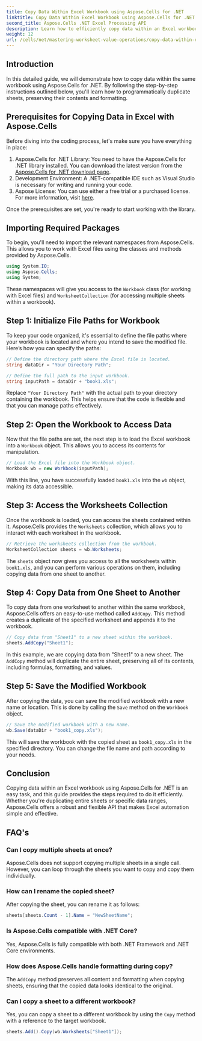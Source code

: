 ```yaml
---
title: Copy Data Within Excel Workbook using Aspose.Cells for .NET
linktitle: Copy Data Within Excel Workbook using Aspose.Cells for .NET
second_title: Aspose.Cells .NET Excel Processing API
description: Learn how to efficiently copy data within an Excel workbook using Aspose.Cells for .NET. Follow this step-by-step guide to easily duplicate sheets, transfer data, and manage Excel files with ease.
weight: 12
url: /cells/net/mastering-worksheet-value-operations/copy-data-within-excel-workbook/
---
```

## Introduction

In this detailed guide, we will demonstrate how to copy data within the same workbook using Aspose.Cells for .NET. By following the step-by-step instructions outlined below, you'll learn how to programmatically duplicate sheets, preserving their contents and formatting.

## Prerequisites for Copying Data in Excel with Aspose.Cells

Before diving into the coding process, let's make sure you have everything in place:

1. Aspose.Cells for .NET Library: You need to have the Aspose.Cells for .NET library installed. You can download the latest version from the [Aspose.Cells for .NET download page](https://releases.aspose.com/cells/net/).
2. Development Environment: A .NET-compatible IDE such as Visual Studio is necessary for writing and running your code.
3. Aspose License: You can use either a free trial or a purchased license. For more information, visit [here](https://purchase.aspose.com/temporary-license/).

Once the prerequisites are set, you're ready to start working with the library.

## Importing Required Packages

To begin, you'll need to import the relevant namespaces from Aspose.Cells. This allows you to work with Excel files using the classes and methods provided by Aspose.Cells.

```csharp
using System.IO;
using Aspose.Cells;
using System;
```

These namespaces will give you access to the `Workbook` class (for working with Excel files) and `WorksheetCollection` (for accessing multiple sheets within a workbook).

## Step 1: Initialize File Paths for Workbook

To keep your code organized, it's essential to define the file paths where your workbook is located and where you intend to save the modified file. Here’s how you can specify the paths:

```csharp
// Define the directory path where the Excel file is located.
string dataDir = "Your Directory Path";

// Define the full path to the input workbook.
string inputPath = dataDir + "book1.xls";
```

Replace `"Your Directory Path"` with the actual path to your directory containing the workbook. This helps ensure that the code is flexible and that you can manage paths effectively.

## Step 2: Open the Workbook to Access Data

Now that the file paths are set, the next step is to load the Excel workbook into a `Workbook` object. This allows you to access its contents for manipulation.

```csharp
// Load the Excel file into the Workbook object.
Workbook wb = new Workbook(inputPath);
```

With this line, you have successfully loaded `book1.xls` into the `wb` object, making its data accessible.

## Step 3: Access the Worksheets Collection

Once the workbook is loaded, you can access the sheets contained within it. Aspose.Cells provides the `Worksheets` collection, which allows you to interact with each worksheet in the workbook.

```csharp
// Retrieve the worksheets collection from the workbook.
WorksheetCollection sheets = wb.Worksheets;
```

The `sheets` object now gives you access to all the worksheets within `book1.xls`, and you can perform various operations on them, including copying data from one sheet to another.

## Step 4: Copy Data from One Sheet to Another

To copy data from one worksheet to another within the same workbook, Aspose.Cells offers an easy-to-use method called `AddCopy`. This method creates a duplicate of the specified worksheet and appends it to the workbook.

```csharp
// Copy data from "Sheet1" to a new sheet within the workbook.
sheets.AddCopy("Sheet1");
```

In this example, we are copying data from "Sheet1" to a new sheet. The `AddCopy` method will duplicate the entire sheet, preserving all of its contents, including formulas, formatting, and values.

## Step 5: Save the Modified Workbook

After copying the data, you can save the modified workbook with a new name or location. This is done by calling the `Save` method on the `Workbook` object.

```csharp
// Save the modified workbook with a new name.
wb.Save(dataDir + "book1_copy.xls");
```

This will save the workbook with the copied sheet as `book1_copy.xls` in the specified directory. You can change the file name and path according to your needs.

## Conclusion

Copying data within an Excel workbook using Aspose.Cells for .NET is an easy task, and this guide provides the steps required to do it efficiently. Whether you're duplicating entire sheets or specific data ranges, Aspose.Cells offers a robust and flexible API that makes Excel automation simple and effective.

## FAQ's

### Can I copy multiple sheets at once?

Aspose.Cells does not support copying multiple sheets in a single call. However, you can loop through the sheets you want to copy and copy them individually.

### How can I rename the copied sheet?

After copying the sheet, you can rename it as follows:

```csharp
sheets[sheets.Count - 1].Name = "NewSheetName";
```

### Is Aspose.Cells compatible with .NET Core?

Yes, Aspose.Cells is fully compatible with both .NET Framework and .NET Core environments.

### How does Aspose.Cells handle formatting during copy?

The `AddCopy` method preserves all content and formatting when copying sheets, ensuring that the copied data looks identical to the original.

### Can I copy a sheet to a different workbook?

Yes, you can copy a sheet to a different workbook by using the `Copy` method with a reference to the target workbook.

```csharp
sheets.Add().Copy(wb.Worksheets["Sheet1"]);
```
